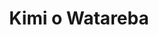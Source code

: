 --- 
title: "Kimi o Watareba"
publishdate: "2019-5-18T16:48:46+02:00"
src: "https://365manga.net/manga/kimi-o-watareba"
image: "https://data.365manga.net/images/thumbnails/19297-kimi-o-watareba.jpg"
description: "From Fantasyshrine: Ibuki lives in a university dorm where objects and people of different eras mysteriously pop out! One day, a stoical man, Haginuma, appeared in his bedroom and claimed to be his grandfather's friend… who also had an unrequited love for his grandfather. Since Ibuki is a spitting image of his grandfather, will Haginuma devour him…?"
---